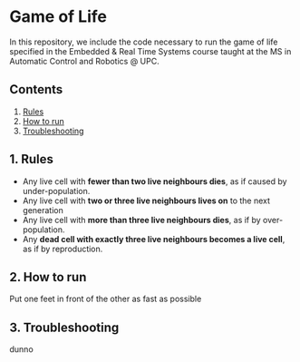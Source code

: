 # Game of Life

In this repository, we include the code necessary to run the game of life specified in the Embedded & Real Time Systems course taught at the MS in Automatic Control and Robotics @ UPC.

<!-- <p align="center">
   <img src =https://github.com/JaumeAlbardaner/ninjacar_mppi/blob/master/gif/ninjacar.gif>
</p> -->
## Contents

1. [Rules](#1-rules)
2. [How to run](#2-how-to-run)
3. [Troubleshooting](#3-troubleshooting)

## 1. Rules

- Any live cell with **fewer than two live neighbours dies**, as if caused by under-population.
- Any live cell with **two or three live neighbours lives on** to the next generation
- Any live cell with **more than three live neighbours dies**, as if by over-population.
- Any **dead cell with exactly three live neighbours becomes a live cell**, as if by reproduction.

## 2. How to run
Put one feet in front of the other as fast as possible

## 3. Troubleshooting
dunno
